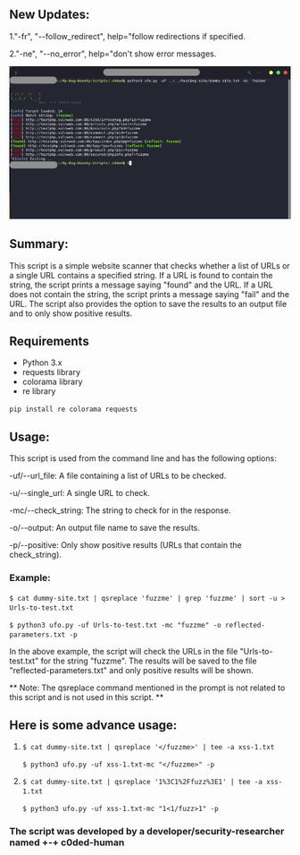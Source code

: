 ## New Updates:
1."-fr", "--follow_redirect", help="follow redirections if specified.

2."-ne", "--no_error", help="don't show error messages.

![Sample image](https://github.com/c0ded-human/bugbounty/blob/main/find-reflected-Xss/sample.png)




## Summary:

This script is a simple website scanner that checks whether a list of URLs or a single URL contains a specified string. If a URL is found to contain the string, the script prints a message saying "found" and the URL. If a URL does not contain the string, the script prints a message saying "fail" and the URL. The script also provides the option to save the results to an output file and to only show positive results.

## Requirements
* Python 3.x
* requests library
* colorama library
* re library 

`` pip install re colorama requests  ``
## Usage:

This script is used from the command line and has the following options:

-uf/--url_file: A file containing a list of URLs to be checked.

-u/--single_url: A single URL to check.

-mc/--check_string: The string to check for in the response.

-o/--output: An output file name to save the results.

-p/--positive: Only show positive results (URLs that contain the check_string).

### Example:

```$ cat dummy-site.txt | qsreplace 'fuzzme' | grep 'fuzzme' | sort -u > Urls-to-test.txt```

```$ python3 ufo.py -uf Urls-to-test.txt -mc "fuzzme" -o reflected-parameters.txt -p```

In the above example, the script will check the URLs in the file "Urls-to-test.txt" for the string "fuzzme". The results will be saved to the file "reflected-parameters.txt" and only positive results will be shown.

** Note: The qsreplace command mentioned in the prompt is not related to this script and is not used in this script. **

## Here is some advance usage:

1. ```$ cat dummy-site.txt | qsreplace '</fuzzme>' | tee -a xss-1.txt```

   ```$ python3 ufo.py -uf xss-1.txt-mc "</fuzzme>" -p```
   
2. ```$ cat dummy-site.txt | qsreplace '1%3C1%2Ffuzz%3E1' | tee -a xss-1.txt```
     
     ```$ python3 ufo.py -uf xss-1.txt-mc "1<1/fuzz>1" -p```


### The script was developed by a developer/security-researcher named +-+ c0ded-human 




